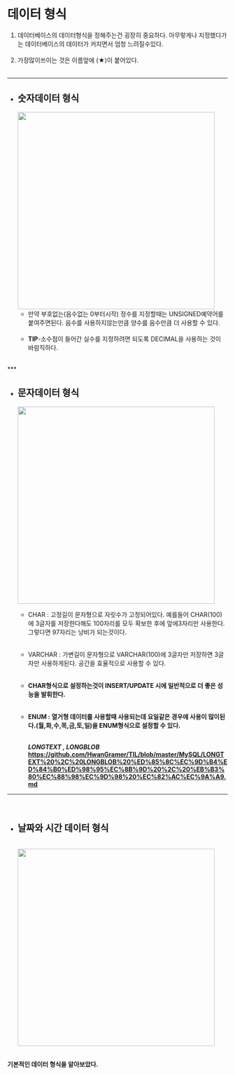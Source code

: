 # 데이터 형식
1. 데이터베이스의 데이터형식을 정해주는건 굉장히 중요하다. 아무렇게나 지정했다가는 데이터베이스의 데이터가 커지면서 엄청 느려질수있다. <br><br>
2. 가장많이쓰이는 것은 이름앞에 (★)이 붙어있다.<br><br>
***
* ## 숫자데이터 형식
    <img width="450" src="https://user-images.githubusercontent.com/100682468/201880334-f908d9a4-e964-43f1-8e0a-4cdb5a4bb8aa.png"><br>
   * 만약 부호없는(음수없는 0부터시작) 정수를 지정할때는 UNSIGNED예약어를 붙여주면된다. 음수를 사용하지않는만큼 양수를 음수만큼 더 사용할 수 있다.<br><br>
   * <b>TIP</b>-소수점이 들어간 실수를 지정하려면 되도록 DECIMAL을 사용하는 것이 바람직하다.
<br>
***
<br>

 * ## 문자데이터 형식
    <img width="450" src="https://user-images.githubusercontent.com/100682468/201880326-17afc6c7-3823-4d77-a7b4-2fec7365ebb7.png"><br>

    * CHAR : 고정길이 문자형으로 자릿수가 고정되어있다. 예를들어 CHAR(100)에 3글자를 저장한다해도 100자리를 모두 확보한 후에 앞에3자리만 사용한다. 그렇다면 97자리는 낭비가 되는것이다.<br><br>
    * VARCHAR : 가변길이 문자형으로 VARCHAR(100)에 3글자만 저장하면 3글자만 사용하게된다. 공간을 효율적으로 사용할 수 있다.<br><br>
    * <b>CHAR형식으로 설정하는것이 INSERT/UPDATE 시에 일반적으로 더 좋은 성능을 발휘한다.<br><br>
    * ENUM : 열거형 데이터를 사용할때 사용되는데 요일같은 경우에 사용이 많이된다.(월,화,수,목,금,토,일)을 ENUM형식으로 설정할 수 있다.<br><br>

        <em>LONGTEXT , LONGBLOB</em>
        https://github.com/HwanGramer/TIL/blob/master/MySQL/LONGTEXT%20%2C%20LONGBLOB%20%ED%85%8C%EC%9D%B4%ED%84%B0%ED%98%95%EC%8B%9D%20%2C%20%EB%B3%80%EC%88%98%EC%9D%98%20%EC%82%AC%EC%9A%A9.md
    
***
<br>

* ## 날짜와 시간 데이터 형식
    <br>
    <img width="450" src="https://user-images.githubusercontent.com/100682468/201880314-cac4e8eb-59cf-4ba8-8e75-8ffb740ebc5b.png"><br><br>

기본적인 데이터 형식을 알아보았다.